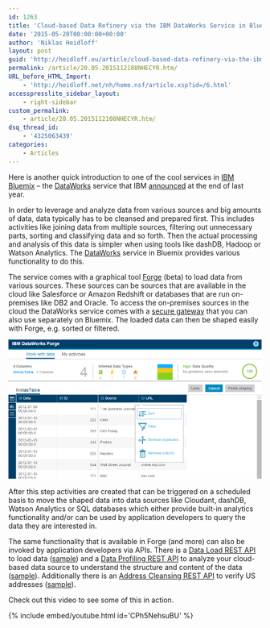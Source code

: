 ```yaml
---
id: 1263
title: 'Cloud-based Data Refinery via the IBM DataWorks Service in Bluemix'
date: '2015-05-20T00:00:00+00:00'
author: 'Niklas Heidloff'
layout: post
guid: 'http://heidloff.eu/article/cloud-based-data-refinery-via-the-ibm-dataworks-service-in-bluemix/'
permalink: /article/20.05.2015112108NHECYR.htm/
URL_before_HTML_Import:
    - 'http://heidloff.net/nh/home.nsf/article.xsp?id=/6.html'
accesspresslite_sidebar_layout:
    - right-sidebar
custom_permalink:
    - article/20.05.2015112108NHECYR.htm/
dsq_thread_id:
    - '4325063439'
categories:
    - Articles
---
```


 Here is another quick introduction to one of the cool services in [IBM Bluemix](http://bluemix.net/) – the [DataWorks](https://www.ng.bluemix.net/docs/services/dataworks1/index.html) service that IBM [announced](http://www.ibmbigdatahub.com/blog/announcing-ibm-dataworks-cloud-based-data-refinery) at the end of last year.

 In order to leverage and analyze data from various sources and big amounts of data, data typically has to be cleansed and prepared first. This includes activities like joining data from multiple sources, filtering out unnecessary parts, sorting and classifying data and so forth. Then the actual processing and analysis of this data is simpler when using tools like dashDB, Hadoop or Watson Analytics. The [DataWorks](https://console.ng.bluemix.net/?ace_base=true/#/store/cloudOEPaneId=store&serviceOfferingGuid=190ed121-e3f8-42da-a77b-bae5613a49a5&fromCatalog=true) service in Bluemix provides various functionality to do this.

 The service comes with a graphical tool [Forge](https://www.ng.bluemix.net/docs/services/dataworks1/index-gentopic4.html) (beta) to load data from various sources. These sources can be sources that are available in the cloud like Salesforce or Amazon Redshift or databases that are run on-premises like DB2 and Oracle. To access the on-premises sources in the cloud the DataWorks service comes with a [secure gateway](https://www.ng.bluemix.net/docs/#services/SecureGateway/index.html) that you can also use separately on Bluemix. The loaded data can then be shaped easily with Forge, e.g. sorted or filtered.

![image](/assets/img/2015/05/forge.png)

 After this step activities are created that can be triggered on a scheduled basis to move the shaped data into data sources like Cloudant, dashDB, Watson Analytics or SQL databases which either provide built-in analytics functionality and/or can be used by application developers to query the data they are interested in.

 The same functionality that is available in Forge (and more) can also be invoked by application developers via APIs. There is a [Data Load REST API](https://www.ng.bluemix.net/docs/services/dataworks1/index-gentopic1.html#task_d4j_q1r_np) to load data ([sample](https://hub.jazz.net/project/dataworks/data-load/overview)) and a [Data Profiling REST API](https://www.ng.bluemix.net/docs/services/dataworks1/index-gentopic3.html#t_adding_data_profiling) to analyze your cloud-based data source to understand the structure and content of the data ([sample](https://hub.jazz.net/project/dataworks/data-profiling/overview)). Additionally there is an [Address Cleansing REST API](https://www.ng.bluemix.net/docs/services/dataworks1/index-gentopic2.html#t_adding_address_verification) to verify US addresses ([sample](https://hub.jazz.net/project/dataworks/address-cleansing/overview)).

 Check out this video to see some of this in action.

{% include embed/youtube.html id='CPh5NehsuBU' %}